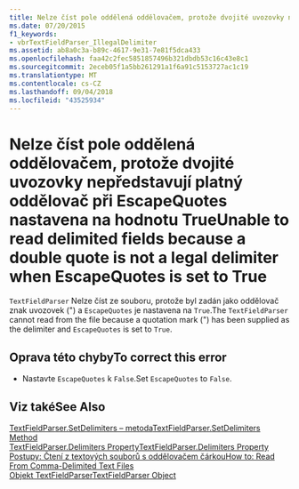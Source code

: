 ```yaml
---
title: Nelze číst pole oddělená oddělovačem, protože dvojité uvozovky nepředstavují platný oddělovač při EscapeQuotes nastavena na hodnotu True
ms.date: 07/20/2015
f1_keywords:
- vbrTextFieldParser_IllegalDelimiter
ms.assetid: ab8a0c3a-b89c-4617-9e31-7e81f5dca433
ms.openlocfilehash: faa42c2fec5851857496b321dbdb53c16c43e8c1
ms.sourcegitcommit: 2eceb05f1a5bb261291a1f6a91c5153727ac1c19
ms.translationtype: MT
ms.contentlocale: cs-CZ
ms.lasthandoff: 09/04/2018
ms.locfileid: "43525934"
---
```

# <a name="unable-to-read-delimited-fields-because-a-double-quote-is-not-a-legal-delimiter-when-escapequotes-is-set-to-true"></a><span data-ttu-id="af2f8-102">Nelze číst pole oddělená oddělovačem, protože dvojité uvozovky nepředstavují platný oddělovač při EscapeQuotes nastavena na hodnotu True</span><span class="sxs-lookup"><span data-stu-id="af2f8-102">Unable to read delimited fields because a double quote is not a legal delimiter when EscapeQuotes is set to True</span></span>
<span data-ttu-id="af2f8-103">`TextFieldParser` Nelze číst ze souboru, protože byl zadán jako oddělovač znak uvozovek (") a `EscapeQuotes` je nastavena na `True`.</span><span class="sxs-lookup"><span data-stu-id="af2f8-103">The `TextFieldParser` cannot read from the file because a quotation mark (") has been supplied as the delimiter and `EscapeQuotes` is set to `True`.</span></span>  
  
## <a name="to-correct-this-error"></a><span data-ttu-id="af2f8-104">Oprava této chyby</span><span class="sxs-lookup"><span data-stu-id="af2f8-104">To correct this error</span></span>  
  
-   <span data-ttu-id="af2f8-105">Nastavte `EscapeQuotes` k `False`.</span><span class="sxs-lookup"><span data-stu-id="af2f8-105">Set `EscapeQuotes` to `False`.</span></span>  
  
## <a name="see-also"></a><span data-ttu-id="af2f8-106">Viz také</span><span class="sxs-lookup"><span data-stu-id="af2f8-106">See Also</span></span>  
 [<span data-ttu-id="af2f8-107">TextFieldParser.SetDelimiters – metoda</span><span class="sxs-lookup"><span data-stu-id="af2f8-107">TextFieldParser.SetDelimiters Method</span></span>](https://msdn.microsoft.com/library/21fa40ec-5866-4d0e-9fd9-c708a190dcc9)  
 [<span data-ttu-id="af2f8-108">TextFieldParser.Delimiters Property</span><span class="sxs-lookup"><span data-stu-id="af2f8-108">TextFieldParser.Delimiters Property</span></span>](https://msdn.microsoft.com/library/4eb18f4d-3011-40a9-b668-be93eed0444f)  
 [<span data-ttu-id="af2f8-109">Postupy: Čtení z textových souborů s oddělovačem čárkou</span><span class="sxs-lookup"><span data-stu-id="af2f8-109">How to: Read From Comma-Delimited Text Files</span></span>](../../visual-basic/developing-apps/programming/drives-directories-files/how-to-read-from-comma-delimited-text-files.md)  
 [<span data-ttu-id="af2f8-110">Objekt TextFieldParser</span><span class="sxs-lookup"><span data-stu-id="af2f8-110">TextFieldParser Object</span></span>](../../visual-basic/language-reference/objects/textfieldparser-object.md)
